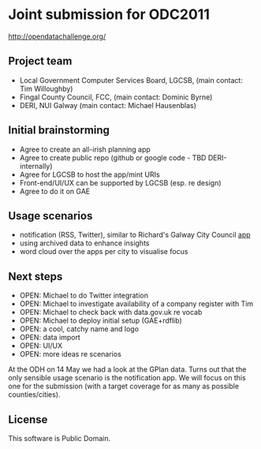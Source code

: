 # Joint submission for ODC2011

http://opendatachallenge.org/

## Project team

* Local Government Computer Services Board, LGCSB, (main contact: Tim Willoughby)
* Fingal County Council, FCC, (main contact: Dominic Byrne)
* DERI, NUI Galway (main contact: Michael Hausenblas) 

## Initial brainstorming

* Agree to create an all-irish planning app
* Agree to create public repo (github or google code - TBD DERI-internally)
* Agree for LGCSB to host the app/mint URIs
* Front-end/UI/UX can be supported by LGCSB (esp. re design)
* Agree to do it on GAE

## Usage scenarios

* notification (RSS, Twitter), similar to Richard's Galway City Council [app](http://lab.linkeddata.deri.ie/2010/planning-apps/)
* using archived data to enhance insights
* word cloud over the apps per city to visualise focus

## Next steps

* OPEN: Michael to do Twitter integration
* OPEN: Michael to investigate availability of a company register with Tim
* OPEN: Michael to check back with data.gov.uk re vocab
* OPEN: Michael to deploy initial setup (GAE+rdflib)
* OPEN: a cool, catchy name and logo
* OPEN: data import
* OPEN: UI/UX
* OPEN: more ideas re scenarios

At the ODH on 14 May we had a look at the GPlan data. Turns out that the only sensible usage scenario is the notification app. We will focus on this one for the submission (with a target coverage for as many as possible counties/cities).

## License

This software is Public Domain.